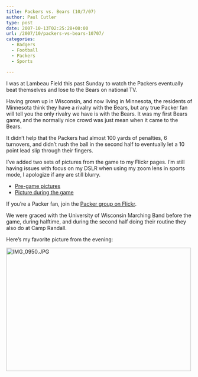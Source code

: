 ```yaml
---
title: Packers vs. Bears (10/7/07)
author: Paul Cutler
type: post
date: 2007-10-13T02:25:28+00:00
url: /2007/10/packers-vs-bears-10707/
categories:
  - Badgers
  - Football
  - Packers
  - Sports

---
```

I was at Lambeau Field this past Sunday to watch the Packers eventually beat themselves and lose to the Bears on national TV.

Having grown up in Wisconsin, and now living in Minnesota, the residents of Minnesota think they have a rivalry with the Bears, but any true Packer fan will tell you the only rivalry we have is with the Bears. It was my first Bears game, and the normally nice crowd was just mean when it came to the Bears.

It didn&#8217;t help that the Packers had almost 100 yards of penalties, 6 turnovers, and didn&#8217;t rush the ball in the second half to eventually let a 10 point lead slip through their fingers.

I&#8217;ve added two sets of pictures from the game to my Flickr pages. I&#8217;m still having issues with focus on my DSLR when using my zoom lens in sports mode, I apologize if any are still blurry.

  * [Pre-game pictures][1]
  * [Picture during the game][2]

If you&#8217;re a Packer fan, join the [Packer group on Flickr][3].

We were graced with the University of Wisconsin Marching Band before the game, during halftime, and during the second half doing their routine they also do at Camp Randall.

Here&#8217;s my favorite picture from the evening:

[<img src="https://i2.wp.com/farm3.static.flickr.com/2164/1556509589_73005d2277.jpg?resize=500%2C333" width="500" height="333" alt="IMG_0950.JPG" data-recalc-dims="1" />][4]

 [1]: http://www.flickr.com/photos/silwenae/sets/72157602391643408/
 [2]: http://www.flickr.com/photos/silwenae/sets/72157602394397031/
 [3]: http://www.flickr.com/groups/greenbaypackers/
 [4]: http://www.flickr.com/photos/silwenae/1556509589/ "Photo Sharing"